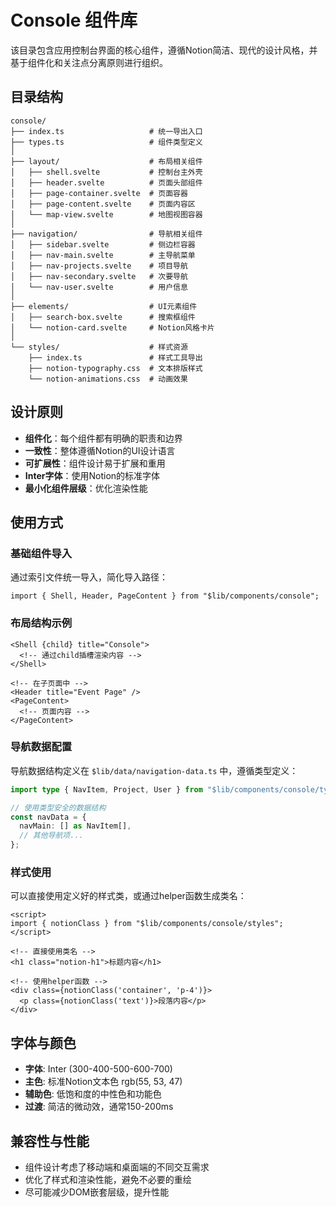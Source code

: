 # Console 组件库

该目录包含应用控制台界面的核心组件，遵循Notion简洁、现代的设计风格，并基于组件化和关注点分离原则进行组织。

## 目录结构

```
console/
├── index.ts                   # 统一导出入口
├── types.ts                   # 组件类型定义
│
├── layout/                    # 布局相关组件
│   ├── shell.svelte           # 控制台主外壳
│   ├── header.svelte          # 页面头部组件
│   ├── page-container.svelte  # 页面容器
│   ├── page-content.svelte    # 页面内容区
│   └── map-view.svelte        # 地图视图容器
│
├── navigation/                # 导航相关组件
│   ├── sidebar.svelte         # 侧边栏容器
│   ├── nav-main.svelte        # 主导航菜单
│   ├── nav-projects.svelte    # 项目导航
│   ├── nav-secondary.svelte   # 次要导航
│   └── nav-user.svelte        # 用户信息
│
├── elements/                  # UI元素组件
│   ├── search-box.svelte      # 搜索框组件
│   └── notion-card.svelte     # Notion风格卡片
│
└── styles/                    # 样式资源
    ├── index.ts               # 样式工具导出
    ├── notion-typography.css  # 文本排版样式
    └── notion-animations.css  # 动画效果
```

## 设计原则

- **组件化**：每个组件都有明确的职责和边界
- **一致性**：整体遵循Notion的UI设计语言
- **可扩展性**：组件设计易于扩展和重用
- **Inter字体**：使用Notion的标准字体
- **最小化组件层级**：优化渲染性能

## 使用方式

### 基础组件导入

通过索引文件统一导入，简化导入路径：

```svelte
import { Shell, Header, PageContent } from "$lib/components/console";
```

### 布局结构示例

```svelte
<Shell {child} title="Console">
  <!-- 通过child插槽渲染内容 -->
</Shell>

<!-- 在子页面中 -->
<Header title="Event Page" />
<PageContent>
  <!-- 页面内容 -->
</PageContent>
```

### 导航数据配置

导航数据结构定义在 `$lib/data/navigation-data.ts` 中，遵循类型定义：

```typescript
import type { NavItem, Project, User } from "$lib/components/console/types";

// 使用类型安全的数据结构
const navData = {
  navMain: [] as NavItem[],
  // 其他导航项...
};
```

### 样式使用

可以直接使用定义好的样式类，或通过helper函数生成类名：

```svelte
<script>
import { notionClass } from "$lib/components/console/styles";
</script>

<!-- 直接使用类名 -->
<h1 class="notion-h1">标题内容</h1>

<!-- 使用helper函数 -->
<div class={notionClass('container', 'p-4')}>
  <p class={notionClass('text')}>段落内容</p>
</div>
```

## 字体与颜色

- **字体**: Inter (300-400-500-600-700)
- **主色**: 标准Notion文本色 rgb(55, 53, 47)
- **辅助色**: 低饱和度的中性色和功能色
- **过渡**: 简洁的微动效，通常150-200ms

## 兼容性与性能

- 组件设计考虑了移动端和桌面端的不同交互需求
- 优化了样式和渲染性能，避免不必要的重绘
- 尽可能减少DOM嵌套层级，提升性能
